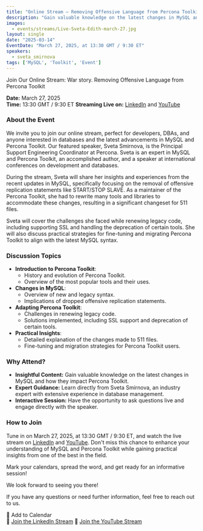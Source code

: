 ```yaml
---
title: "Online Stream – Removing Offensive Language from Percona Toolkit - March 27th at 13:30 pm GMT"
description: "Gain valuable knowledge on the latest changes in MySQL and how they impact Percona Toolkit."
images:
  - events/streams/Live-Sveta-Edith-march-27.jpg
layout: single
date: "2025-03-14"
EventDate: "March 27, 2025, at 13:30 GMT / 9:30 ET"
speakers:
  - sveta_smirnova
tags: ['MySQL', 'Toolkit', 'Event']
---
```


Join Our Online Stream: War story. Removing Offensive Language from Percona Toolkit

**Date:** March 27, 2025  
**Time:** 13:30 GMT / 9:30 ET
**Streaming Live on:** [LinkedIn](https://www.linkedin.com/company/percona/) and [YouTube](https://www.youtube.com/@percona/streams)

### About the Event

We invite you to join our online stream, perfect for developers, DBAs, and anyone interested in databases and the latest advancements in MySQL and Percona Toolkit. Our featured speaker, Sveta Smirnova, is the Principal Support Engineering Coordinator at Percona. Sveta is an expert in MySQL and Percona Toolkit, an accomplished author, and a speaker at international conferences on development and databases.

During the stream, Sveta will share her insights and experiences from the recent updates in MySQL, specifically focusing on the removal of offensive replication statements like START/STOP SLAVE. As a maintainer of the Percona Toolkit, she had to rewrite many tools and libraries to accommodate these changes, resulting in a significant changeset for 511 files.

Sveta will cover the challenges she faced while renewing legacy code, including supporting SSL and handling the deprecation of certain tools. She will also discuss practical strategies for fine-tuning and migrating Percona Toolkit to align with the latest MySQL syntax.

### Discussion Topics

- **Introduction to Percona Toolkit**:
    - History and evolution of Percona Toolkit.
    - Overview of the most popular tools and their uses.
- **Changes in MySQL**:
    - Overview of new and legacy syntax.
    - Implications of dropped offensive replication statements.
- **Adapting Percona Toolkit**:
    - Challenges in renewing legacy code.
    - Solutions implemented, including SSL support and deprecation of certain tools.
- **Practical Insights**:
    - Detailed explanation of the changes made to 511 files.
    - Fine-tuning and migration strategies for Percona Toolkit users.

### Why Attend?

- **Insightful Content:** Gain valuable knowledge on the latest changes in MySQL and how they impact Percona Toolkit.
- **Expert Guidance:** Learn directly from Sveta Smirnova, an industry expert with extensive experience in database management.
- **Interactive Session:** Have the opportunity to ask questions live and engage directly with the speaker.

### How to Join

Tune in on March 27, 2025, at 13:30 GMT / 9:30 ET, and watch the live stream on [LinkedIn](https://www.linkedin.com/company/percona/) and [YouTube](https://www.youtube.com/@percona/streams). Don't miss this chance to enhance your understanding of MySQL and Percona Toolkit while gaining practical insights from one of the best in the field.

Mark your calendars, spread the word, and get ready for an informative session!

We look forward to seeing you there!

If you have any questions or need further information, feel free to reach out to us.

📅 Add to Calendar  
🔗 [Join the LinkedIn Stream](https://www.linkedin.com/company/percona/)
🔗 [Join the YouTube Stream](https://www.youtube.com/@percona/streams)




